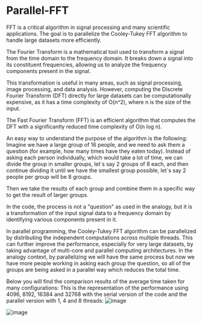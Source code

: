 # Parallel-FFT
FFT is a critical algorithm in signal processing and many scientific applications. The goal is to parallelize the Cooley-Tukey FFT algorithm to handle large datasets more efficiently.

The Fourier Transform is a mathematical tool used to transform a signal from the time domain to the frequency domain. It breaks down a signal into its constituent frequencies, allowing us to analyze the frequency components present in the signal.

This transformation is useful in many areas, such as signal processing, image processing, and data analysis. However, computing the Discrete Fourier Transform (DFT) directly for large datasets can be computationally expensive, as it has a time complexity of O(n^2), where n is the size of the input. 

The Fast Fourier Transform (FFT) is an efficient algorithm that computes the DFT with a significantly reduced time complexity of O(n log n). 

An easy way to understand the purpose of the algorithm is the following:
Imagine we have a large group of 16 people, and we need to ask them a question (for example, how many times have they eaten today). Instead of asking each person individually, which would take a lot of time, we can divide the group in smaller groups, let´s say 2 groups of 8 each, and then continue dividing it until we have the smallest group possible, let´s say 2 people per group will be 8 groups.

Then we take the results of each group and combine them in a specific way to get the result of larger groups. 

In the code, the process is not a "question" as used in the analogy, but it is a transformation of the input signal data to a frequency domain by identifying various components present in it.

In parallel programming, the Cooley-Tukey FFT algorithm can be parallelized by distributing the independent computations across multiple threads. This can further improve the performance, especially for very large datasets, by taking advantage of multi-core and parallel computing architectures. In the analogy context, by parallelizing we will have the same process but now we have more people working in asking each group the question, so all of the groups are being asked in a parallel way which reduces the total time.

Below you will find the comparison results of the average time taken for many configurations:
This is the representation of the performance using 4096, 8192, 16384 and 32768 with the serial version of the code and the parallel version with 1, 4 and 8 threads:
![image](https://github.com/user-attachments/assets/403b37ac-e577-4cfd-b409-59b7d0817d4c)

![image](https://github.com/user-attachments/assets/f9cde8ee-1bb5-47e5-b912-23b361808580)




